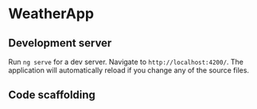 # WeatherApp

## Development server

Run `ng serve` for a dev server. Navigate to `http://localhost:4200/`. The application will automatically reload if you change any of the source files.

## Code scaffolding
